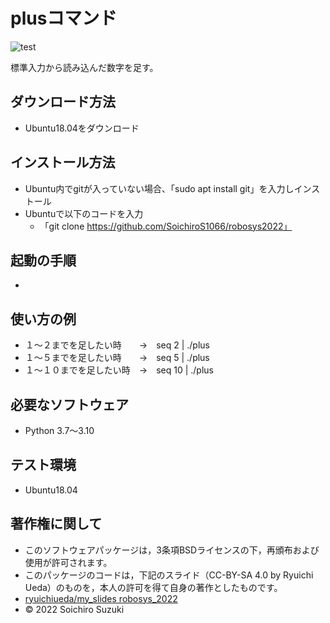 # plusコマンド
![test](https://github.com/ryuichiueda/robosys2022/actions/workflows/test.yml/badge.svg)

標準入力から読み込んだ数字を足す。

## ダウンロード方法
* Ubuntu18.04をダウンロード

## インストール方法
* Ubuntu内でgitが入っていない場合、「sudo apt install git」を入力しインストール
* Ubuntuで以下のコードを入力
	* 「git clone https://github.com/SoichiroS1066/robosys2022」
## 起動の手順
* 
## 使い方の例
* １～２までを足したい時　　→　seq 2 | ./plus
* １～５までを足したい時　　→　seq 5 | ./plus
* １～１０までを足したい時　→　seq 10 | ./plus

## 必要なソフトウェア
* Python 3.7～3.10

## テスト環境
* Ubuntu18.04

## 著作権に関して
* このソフトウェアパッケージは，3条項BSDライセンスの下，再頒布および使用が許可されます。
* このパッケージのコードは，下記のスライド（CC-BY-SA 4.0 by Ryuichi Ueda）のものを，本人の許可を得て自身の著作としたものです。
* [ryuichiueda/my_slides robosys_2022](https://github.com/ryuichiueda/my_slides/tree/master/robosys_2022)
* © 2022 Soichiro Suzuki
